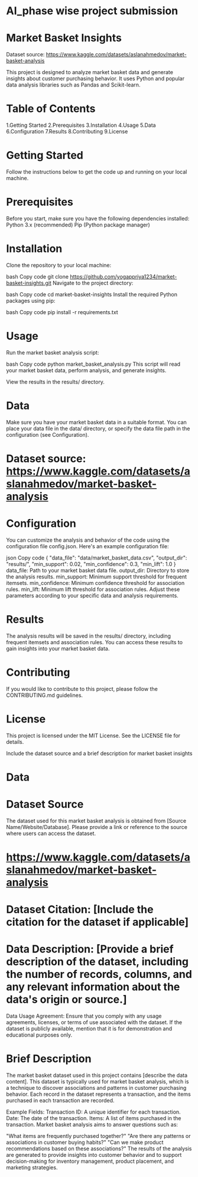 # AI_phase wise project submission
# Market Basket Insights

Dataset source: https://www.kaggle.com/datasets/aslanahmedov/market-basket-analysis

This project is designed to analyze market basket data and generate insights about customer purchasing behavior. It uses Python and popular data analysis libraries such as Pandas and Scikit-learn.

# Table of Contents
1.Getting Started
2.Prerequisites
3.Installation
4.Usage
5.Data
6.Configuration
7.Results
8.Contributing
9.License

# Getting Started
Follow the instructions below to get the code up and running on your local machine.

# Prerequisites
Before you start, make sure you have the following dependencies installed:
Python 3.x (recommended)
Pip (Python package manager)
# Installation
Clone the repository to your local machine:

bash
Copy code
git clone https://github.com/yogappriya1234/market-basket-insights.git
Navigate to the project directory:

bash
Copy code
cd market-basket-insights
Install the required Python packages using pip:

bash
Copy code
pip install -r requirements.txt
# Usage
Run the market basket analysis script:

bash
Copy code
python market_basket_analysis.py
This script will read your market basket data, perform analysis, and generate insights.

View the results in the results/ directory.

# Data
Make sure you have your market basket data in a suitable format. You can place your data file in the data/ directory, or specify the data file path in the configuration (see Configuration).
# Dataset source: https://www.kaggle.com/datasets/aslanahmedov/market-basket-analysis

# Configuration
You can customize the analysis and behavior of the code using the configuration file config.json. Here's an example configuration file:

json
Copy code
{
  "data_file": "data/market_basket_data.csv",
  "output_dir": "results/",
  "min_support": 0.02,
  "min_confidence": 0.3,
  "min_lift": 1.0
}
data_file: Path to your market basket data file.
output_dir: Directory to store the analysis results.
min_support: Minimum support threshold for frequent itemsets.
min_confidence: Minimum confidence threshold for association rules.
min_lift: Minimum lift threshold for association rules.
Adjust these parameters according to your specific data and analysis requirements.

# Results
The analysis results will be saved in the results/ directory, including frequent itemsets and association rules. You can access these results to gain insights into your market basket data.

# Contributing
If you would like to contribute to this project, please follow the CONTRIBUTING.md guidelines.

# License
This project is licensed under the MIT License. See the LICENSE file for details.

Include the dataset source and a brief description for market basket insights

# Data
# Dataset Source
The dataset used for this market basket analysis is obtained from [Source Name/Website/Database]. Please provide a link or reference to the source where users can access the dataset.
#  https://www.kaggle.com/datasets/aslanahmedov/market-basket-analysis

# Dataset Citation: [Include the citation for the dataset if applicable]

# Data Description: [Provide a brief description of the dataset, including the number of records, columns, and any relevant information about the data's origin or source.]

Data Usage Agreement: Ensure that you comply with any usage agreements, licenses, or terms of use associated with the dataset. If the dataset is publicly available, mention that it is for demonstration and educational purposes only.

#  Brief Description
The market basket dataset used in this project contains [describe the data content]. This dataset is typically used for market basket analysis, which is a technique to discover associations and patterns in customer purchasing behavior. Each record in the dataset represents a transaction, and the items purchased in each transaction are recorded.

Example Fields:
Transaction ID: A unique identifier for each transaction.
Date: The date of the transaction.
Items: A list of items purchased in the transaction.
Market basket analysis aims to answer questions such as:

"What items are frequently purchased together?"
"Are there any patterns or associations in customer buying habits?"
"Can we make product recommendations based on these associations?"
The results of the analysis are generated to provide insights into customer behavior and to support decision-making for inventory management, product placement, and marketing strategies.
